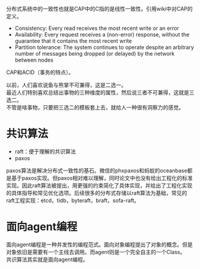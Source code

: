 分布式系统中的一致性也就是CAP中的C指的是线性一致性。引用wiki中对CAP的定义。

* Consistency: Every read receives the most recent write or an error
* Availability: Every request receives a (non-error) response, without the guarantee that it contains the most recent write
* Partition tolerance: The system continues to operate despite an arbitrary number of messages being dropped (or delayed) by the network between nodes

CAP和ACID（事务的特点）。

以前，人们喜欢说鱼与熊掌不可兼得，这是二选一。  
最近人们特别喜欢总结出事物的三种维度的属性，然后说三者不可兼得，这就是三选二。  
不管是啥事物，只要把三选二的模板套上去，就给人一种很有洞察力的感觉。  

# 共识算法
* raft：便于理解的共识算法
* paxos

paxos算法是解决分布式一致性的基石。微信的phxpaxos和蚂蚁的oceanbase都是基于paxos实现。但paxos相对难以理解，同时论文中也没有给出工程化的标准实现。因此raft算法被提出，用更强的约束简化了具体实现，并给出了工程化实现的具体指导和常见优化选项。后续很多的分布式存储以raft算法为基础，常见的raft工程实现：etcd，tidb，byteraft，braft，sofa-raft。  

# 面向agent编程
面向agent编程是一种并发性的编程范式。面向对象编程提出了对象的概念。但是对象依旧是需要有一个主线去调用。而agent则是一个完全自主的一个Class。  
共识算法其实就是面向agent编程。
